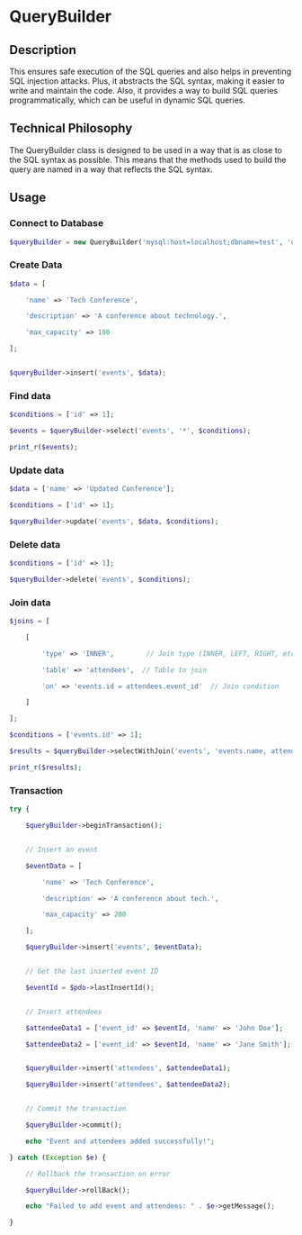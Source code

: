 # QueryBuilder

## Description

This ensures safe execution of the SQL queries and also helps in preventing SQL injection attacks.
Plus, it abstracts the SQL syntax, making it easier to write and maintain the code.
Also, it provides a way to build SQL queries programmatically, which can be useful in dynamic SQL queries.

## Technical Philosophy

The QueryBuilder class is designed to be used in a way that is as close to the SQL syntax as possible. This means that the methods used to build the query are named in a way that reflects the SQL syntax.

## Usage

### Connect to Database

```php
$queryBuilder = new QueryBuilder('mysql:host=localhost;dbname=test', 'username', 'password');
```

### Create Data

```php
$data = [

    'name' => 'Tech Conference',

    'description' => 'A conference about technology.',

    'max_capacity' => 100

];


$queryBuilder->insert('events', $data);
```

### Find data

```php
$conditions = ['id' => 1];

$events = $queryBuilder->select('events', '*', $conditions);

print_r($events);
```

### Update data

```php
$data = ['name' => 'Updated Conference'];

$conditions = ['id' => 1];

$queryBuilder->update('events', $data, $conditions);
```


### Delete data

```php
$conditions = ['id' => 1];

$queryBuilder->delete('events', $conditions);
```


### Join data

```php
$joins = [

    [

        'type' => 'INNER',        // Join type (INNER, LEFT, RIGHT, etc.)

        'table' => 'attendees',  // Table to join

        'on' => 'events.id = attendees.event_id'  // Join condition

    ]

];

$conditions = ['events.id' => 1];

$results = $queryBuilder->selectWithJoin('events', 'events.name, attendees.name as attendee_name', $joins, $conditions);

print_r($results);
```


### Transaction

```php
try {

    $queryBuilder->beginTransaction();


    // Insert an event

    $eventData = [

        'name' => 'Tech Conference',

        'description' => 'A conference about tech.',

        'max_capacity' => 200

    ];

    $queryBuilder->insert('events', $eventData);


    // Get the last inserted event ID

    $eventId = $pdo->lastInsertId();


    // Insert attendees

    $attendeeData1 = ['event_id' => $eventId, 'name' => 'John Doe'];

    $attendeeData2 = ['event_id' => $eventId, 'name' => 'Jane Smith'];


    $queryBuilder->insert('attendees', $attendeeData1);

    $queryBuilder->insert('attendees', $attendeeData2);


    // Commit the transaction

    $queryBuilder->commit();

    echo "Event and attendees added successfully!";

} catch (Exception $e) {

    // Rollback the transaction on error

    $queryBuilder->rollBack();

    echo "Failed to add event and attendees: " . $e->getMessage();

}
```
